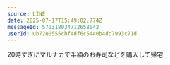```yaml
---
source: LINE
date: 2025-07-17T15:49:02.774Z
messageId: 570318034712658042
userId: Ub72e0555cbf4df6c5440b4dc7993c71d
---
```


20時すぎにマルナカで半額のお寿司などを購入して帰宅
